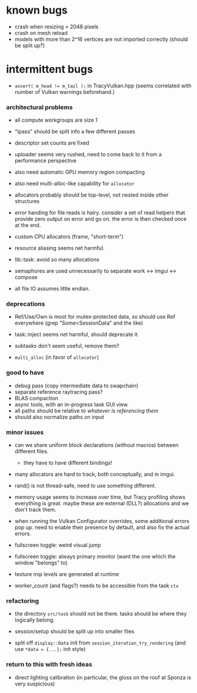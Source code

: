# known bugs
- crash when resizing > 2048 pixels
- crash on mesh reload
- models with more than 2^16 vertices are not imported correctly (should be split up?)

# intermittent bugs
- `assert( m_head != m_tail );` in TracyVulkan.hpp
  (seems correlated with number of Vulkan warnings beforehand.)

### architectural problems
- all compute workgroups are size 1
- "lpass" should be split info a few different passes
- descriptor set counts are fixed
- uploader seems very rushed, need to come back to it from a performance perspective
- also need automatic GPU memory region compacting
- also need multi-alloc-like capability for `allocator`
- allocators probably should be top-level, not nested inside other structures

- error handing for file reads is hairy.
  consider a set of read helpers that provide zero output on error and go on.
  the error is then checked once at the end.

- custom CPU allocators (frame, "short-term")
- resource aliasing seems net harmful. 
- lib::task: avoid so many allocations
- semaphores are used unnecessarily to separate work <-> imgui <-> compose
- all file IO assumes little endian.

### deprecations
- Ref/Use/Own is moot for mutex-protected data, so should use Ref everywhere
  (grep "Some<SessionData" and the like)

- task::inject seems net harmful, should deprecate it.
- subtasks don't seem useful, remove them?
- `multi_alloc` (in favor of `allocator`)

### good to have
- debug pass (copy intermediate data to swapchain)
- separate reference raytracing pass?
- BLAS compaction
- async tools, with an in-progress task GUI view.
- all paths should be relative to *whatever is referencing them*
- should also normalize paths on input

### minor issues
- can we share uniform block declarations (without macros) between different files.
  - they have to have different bindings!

- many allocators are hard to track, both conceptually, and in imgui.
- rand() is not thread-safe, need to use something different.

- memory usage seems to increase over time,
  but Tracy profiling shows everything is great.
  maybe these are external (DLL?) allocations and we don't track them.

- when running the Vulkan Configurator overrides, some additional errors pop up.
  need to enable their presence by default, and also fix the actual errors.

- fullscreen toggle: weird visual jump
- fullscreen toggle: always primary monitor (want the one which the window "belongs" to)
- texture mip levels are generated at runtime
- worker_count (and flags?) needs to be accessible from the task `ctx`

### refactoring
- the directory `src/task` should not be there. tasks should be where they logically belong.
- session/setup should be split up into smaller files

- split off `display::Data` init from `session_iteration_try_rendering`
  (and use `*data = {...};` init style)

### return to this with fresh ideas
- direct lighting calibration
  (in particular, the gloss on the roof at Sponza is very suspicious)